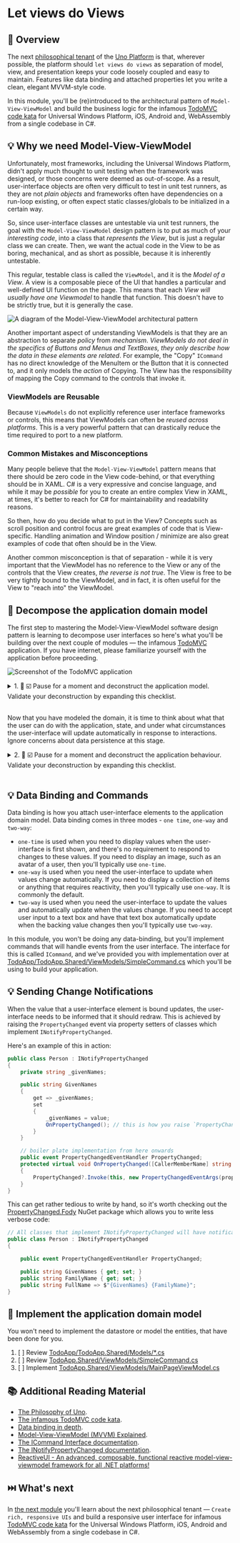 # Let views do Views

## 📖 Overview

The next [philosophical tenant][philosophy-of-uno] of the [Uno Platform][uno-platform] is that, wherever possible, the platform should `let views do views` as separation of model, view, and presentation keeps your code loosely coupled and easy to maintain. Features like data binding and attached properties let you write a clean, elegant MVVM-style code.

In this module, you'll be (re)introduced to the architectural pattern of `Model-View-ViewModel` and build the business logic for the infamous [TodoMVC code kata][todomvc] for Universal Windows Platform, iOS, Android and, WebAssembly from a single codebase in C#.

## 💡 Why we need Model-View-ViewModel

Unfortunately, most frameworks, including the Universal Windows Platform, didn't apply much thought to unit testing when the framework was designed, or those concerns were deemed as out-of-scope. As a result, user-interface objects are often very difficult to test in unit test runners, as they are not *plain objects* and frameworks often have dependencies on a run-loop existing, or often expect static classes/globals to be initialized in a certain way.

So, since user-interface classes are untestable via unit test runners, the goal with the `Model-View-ViewModel` design pattern is to put as much of your *interesting code*, into a class that *represents the View*, but is just a regular class we can create. Then, we want the actual code in the View to be
as boring, mechanical, and as short as possible, because it is inherently untestable.

This regular, testable class is called the `ViewModel`, and it is the *Model of a View*. A view is a composable piece of the UI that handles a particular and well-defined UI function on the page. This means that each *View will usually have one Viewmodel* to handle that function. This doesn't have to be strictly true, but it is generally the case.

![A diagram of the Model-View-ViewModel architectural pattern](model-view-viewmodel.png)

Another important aspect of understanding ViewModels is that they are an abstraction to separate *policy* from *mechanism*. *ViewModels do not deal in the specifics of Buttons and Menus and TextBoxes, they only describe how the data in these elements are related*. For example, the "Copy" `ICommand` has no direct knowledge of the MenuItem or the Button that it is connected to, and it only models the *action* of Copying. The View has the responsibility of mapping the Copy command to the controls that invoke it.

### ViewModels are Reusable

Because `ViewModels` do not explicitly reference user interface frameworks or controls, this means that ViewModels can often be *reused across platforms*. This is a very powerful pattern that can drastically reduce the time required to port to a new platform.

### Common Mistakes and Misconceptions

Many people believe that the `Model-View-ViewModel` pattern means that there should be zero code in the View code-behind, or that everything should be in XAML. C# is a very expressive and concise language, and while it may be *possible* for you to create an entire complex View in XAML, at times, it's better to reach for C# for maintainability and readability reasons.

So then, how do you decide what to put in the View? Concepts such as scroll position and control focus are great examples of code that is View-specific. Handling animation and Window position / minimize are also great examples of code that often should be in the View.

Another common misconception is that of separation - while it is very important that the ViewModel has no reference to the View or any of the controls that the View creates, *the reverse is not true*. The View is free to be very tightly bound to the ViewModel, and in fact, it is often useful for the View to "reach into" the ViewModel.

## 🎯 Decompose the application domain model

The first step to mastering the Model-View-ViewModel software design pattern is learning to decompose user interfaces so here's what you'll be building over the next couple of modules — the infamous [TodoMVC][todomvc] application. If you have internet, please familiarize yourself with the application before proceeding.

![Screenshot of the TodoMVC application](todo-mvc.png)

<details><summary>1. 🎯 ☑️ Pause for a moment and deconstruct the application model. Validate your deconstruction by expanding this checklist.</summary>
<p>

There are nine concerns that require domain modeling:

1. [ ] A way to add items to the todo list.
2. [ ] A list of todo items.
3. [ ] Each todo item has a boolean status - incomplete or complete.
4. [ ] Each todo item has a description that can be changed.
5. [ ] Each todo item has a way to delete it.
6. [ ] A count of the number of incomplete items that remain.
7. [ ] A count of the total number of items.
8. [ ] Commands that filter the list of todo items - all, active, and completed.
9. [ ] A command that clears all completed items.

</p>
</details><br/>

Now that you have modeled the domain, it is time to think about what that the user can do with the application, state, and under what circumstances the user-interface will update automatically in response to interactions. Ignore concerns about data persistence at this stage.

<details><summary>2. 🎯 ☑️  Pause for a moment and deconstruct the application behaviour. Validate your deconstruction by expanding this checklist.</summary>
<p>

There are seven application behaviors:

1. [ ] When there are no items in the todo list - the majority of all controls are hidden.
2. [ ] When an item is added to the todo list — the item is added to the top of the list.
3. [ ] When an item is marked as complete — the todo item is struck out.
4. [ ] When an item is deleted — the todo item disappears.
5. [ ] When the boolean status of todo item changes — the number of todo items left updates automatically.
6. [ ] The buttons filter the todo list — display all, display only active and display only completed.
7. [ ] When the clear completed button is pressed — all completed items are removed from the todo list.

</p>
</details><br/>

## 💡 Data Binding and Commands

Data binding is how you attach user-interface elements to the application domain model. Data binding comes in three modes - `one time`, `one-way` and `two-way`:

* `one-time` is used when you need to display values when the user-interface is first shown, and there's no requirement to respond to changes to these values. If you need to display an image, such as an avatar of a user, then you'll typically use `one-time`.
* `one-way` is used when you need the user-interface to update when values change automatically. If you need to display a collection of items or anything that requires reactivity, then you'll typically use `one-way`. It is commonly the default.
* `two-way` is used when you need the user-interface to update the values and automatically update when the values change. If you need to accept user input to a text box and have that text box automatically update when the backing value changes then you'll typically use `two-way`.

In this module, you won't be doing any data-binding, but you'll implement commands that will handle events from the user interface. The interface for this is called `ICommand`, and we've provided you with implementation over at [TodoApp/TodoApp.Shared/ViewModels/SimpleCommand.cs][src-simplecommand] which you'll be using to build your application.

## 💡 Sending Change Notifications

When the value that a user-interface element is bound updates, the user-interface needs to be informed that it should redraw. This is achieved by raising the `PropertyChanged` event via property setters of classes which implement `INotifyPropertyChanged`.

Here's an example of this in action:

```csharp
public class Person : INotifyPropertyChanged
{
    private string _givenNames;

    public string GivenNames
    {
        get => _givenNames;
        set
        {
            _givenNames = value;
            OnPropertyChanged(); // this is how you raise `PropertyChanged` events.
        }
    }

    // boiler plate implementation from here onwards
    public event PropertyChangedEventHandler PropertyChanged;
    protected virtual void OnPropertyChanged([CallerMemberName] string propertyName = null)
    {
        PropertyChanged?.Invoke(this, new PropertyChangedEventArgs(propertyName));
    }
}
```

This can get rather tedious to write by hand, so it's worth checking out the [PropertyChanged.Fody][fody] NuGet package which allows you to write less verbose code:

```csharp
// All classes that implement INotifyPropertyChanged will have notification code injected into property setters.
public class Person : INotifyPropertyChanged
{

    public event PropertyChangedEventHandler PropertyChanged;

    public string GivenNames { get; set; }
    public string FamilyName { get; set; }
    public string FullName => $"{GivenNames} {FamilyName}";
}
```

## 🎯 Implement the application domain model

You won't need to implement the datastore or model the entities, that have been done for you.

1. [ ] Review [TodoApp/TodoApp.Shared/Models/*.cs][src-models]
2. [ ] Review [TodoApp.Shared/ViewModels/SimpleCommand.cs][src-simplecommand]
3. [ ] Implement [TodoApp.Shared/ViewModels/MainPageViewModel.cs][src-viewmodel]

## 📚 Additional Reading Material

* [The Philosophy of Uno][philosophy-of-uno].
* [The infamous TodoMVC code kata][todomvc].
* [Data binding in depth][docs-databinding-indepth].
* [Model-View-ViewModel (MVVM) Explained](https://blog.jeremylikness.com/blog/model-view-viewmodel-mvvm-explained/).
* [The ICommand Interface documentation][docs-icommand].
* [The INotifyPropertyChanged documentation][docs-inotifypropertychanged].
* [ReactiveUI -  An advanced, composable, functional reactive model-view-viewmodel framework for all .NET platforms!](https://github.com/reactiveui/ReactiveUI)

## ⏭️ What's next

In [the next module][next-module] you'll learn about the next philosophical tenant — `Create rich, responsive UIs` and build a responsive user interface for infamous [TodoMVC code kata][todomvc] for the Universal Windows Platform, iOS, Android and WebAssembly from a single codebase in C#.

<!-- in-line links -->
[uno-platform]: https://platform.uno/

[previous-module]: ../01-Introduction-to-Uno/README.md
[next-module]: ../04-Create-rich-responsive-UIs/README.md

[philosophy-of-uno]: https://platform.uno/docs/articles/concepts/overview/philosophy-of-uno.html

[todomvc]: http://todomvc.com/
[fody]: https://github.com/Fody/PropertyChanged

[src-models]: TodoApp/TodoApp.Shared/Models
[src-simplecommand]: TodoApp/TodoApp.Shared/ViewModels/SimpleCommand.cs
[src-viewmodel]: TodoApp/TodoApp.Shared/ViewModels/MainPageViewModel.cs

[docs-databinding-indepth]: https://docs.microsoft.com/en-us/windows/uwp/data-binding/data-binding-in-depth
[docs-icommand]: https://docs.microsoft.com/en-us/dotnet/api/system.windows.input.icommand
[docs-inotifypropertychanged]: https://docs.microsoft.com/en-us/dotnet/api/system.componentmodel.inotifypropertychanged
